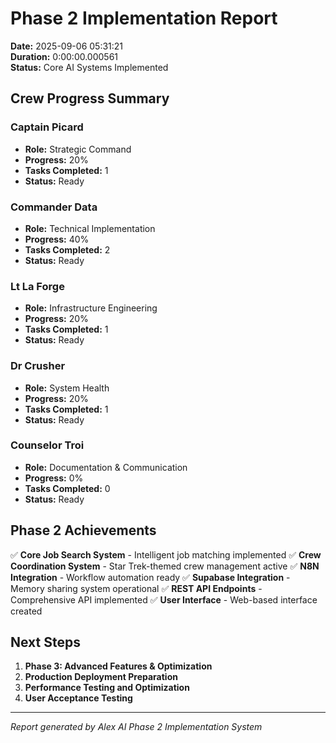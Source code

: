 
# Phase 2 Implementation Report
**Date:** 2025-09-06 05:31:21  
**Duration:** 0:00:00.000561  
**Status:** Core AI Systems Implemented

## Crew Progress Summary


### Captain Picard
- **Role:** Strategic Command
- **Progress:** 20%
- **Tasks Completed:** 1
- **Status:** Ready


### Commander Data
- **Role:** Technical Implementation
- **Progress:** 40%
- **Tasks Completed:** 2
- **Status:** Ready


### Lt La Forge
- **Role:** Infrastructure Engineering
- **Progress:** 20%
- **Tasks Completed:** 1
- **Status:** Ready


### Dr Crusher
- **Role:** System Health
- **Progress:** 20%
- **Tasks Completed:** 1
- **Status:** Ready


### Counselor Troi
- **Role:** Documentation & Communication
- **Progress:** 0%
- **Tasks Completed:** 0
- **Status:** Ready


## Phase 2 Achievements

✅ **Core Job Search System** - Intelligent job matching implemented
✅ **Crew Coordination System** - Star Trek-themed crew management active
✅ **N8N Integration** - Workflow automation ready
✅ **Supabase Integration** - Memory sharing system operational
✅ **REST API Endpoints** - Comprehensive API implemented
✅ **User Interface** - Web-based interface created

## Next Steps

1. **Phase 3: Advanced Features & Optimization**
2. **Production Deployment Preparation**
3. **Performance Testing and Optimization**
4. **User Acceptance Testing**

---
*Report generated by Alex AI Phase 2 Implementation System*
